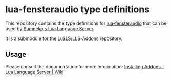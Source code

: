 # lua-fensteraudio type definitions

This repository contains the type definitions for [lua-fensteraudio](https://github.com/jonasgeiler/lua-fensteraudio)
that can be used by [Sumneko's Lua Language Server](https://github.com/LuaLS/lua-language-server).

It is a submodule for the [LuaLS/LLS-Addons](https://github.com/LuaLS/LLS-Addons) repository.

## Usage

Please consult the documentation for more information:
[Installing Addons - Lua Language Server | Wiki](https://luals.github.io/wiki/addons/#installing-addons)
